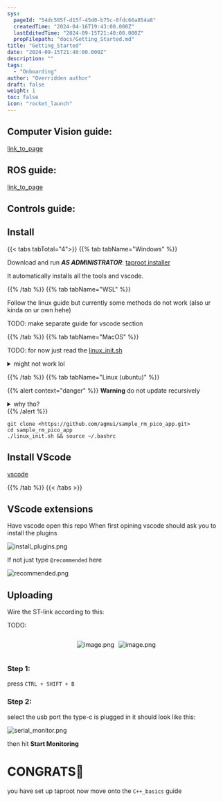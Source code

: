 ```yaml
---
sys:
  pageId: "54dc585f-d15f-45d0-b75c-8fdc66a854a8"
  createdTime: "2024-04-16T19:43:00.000Z"
  lastEditedTime: "2024-09-15T21:40:00.000Z"
  propFilepath: "docs/Getting_Started.md"
title: "Getting_Started"
date: "2024-09-15T21:40:00.000Z"
description: ""
tags:
  - "Onboarding"
author: "Overridden author"
draft: false
weight: 1
toc: false
icon: "rocket_launch"
---
```


## Computer Vision guide:

[link_to_page](86d45bc0-388b-4d26-8848-44f255f73d0e)

## ROS guide:

[link_to_page](3c76c1de-ec8f-46d6-8b0a-294005edc2d5)

## Controls guide:

## Install

{{< tabs tabTotal="4">}}
{{% tab tabName="Windows" %}}

Download and run _**AS ADMINISTRATOR**_: [taproot installer](https://github.com/Thornbots/TeachingFreshies/releases/tag/1.0)

It automatically installs all the tools and vscode.

{{% /tab %}}
{{% tab tabName="WSL" %}}

Follow the linux guide but currently some methods do not work (also ur kinda on ur own hehe)

TODO: make separate guide for vscode section

{{% /tab %}}
{{% tab tabName="MacOS" %}}

TODO: for now just read the [linux_init.sh](https://github.com/agmui/sample_rm_pico_app/blob/main/linux_init.sh)

<details>
<summary>might not work lol</summary>

`brew install libusb pkg-config`

Next install: [vscode](https://code.visualstudio.com/Download)

</details>

{{% /tab %}}
{{% tab tabName="Linux (ubuntu)" %}}

{{% alert context="danger" %}}
**Warning** do not update recursively
<details>
<summary>why tho?</summary>
There are some submodules that may go on for a while (like tinyusb) and I highly
recommend you don't need to get them.
If you want to see what submodules I update just look in `linux_init.sh`
</details>
{{% /alert %}}

```shell
git clone <https://github.com/agmui/sample_rm_pico_app.git>
cd sample_rm_pico_app
./linux_init.sh && source ~/.bashrc
```

## Install VScode

[vscode](https://code.visualstudio.com/Download)

{{% /tab %}}
{{< /tabs >}}

## VScode extensions

Have vscode open this repo
When first opining vscode should ask you to install the plugins

![install_plugins.png](https://prod-files-secure.s3.us-west-2.amazonaws.com/d518164a-d88e-44d1-a4ee-3adb3bd8bce0/89bd30f0-1825-4e77-867b-0a41ce370880/install_plugins.png?X-Amz-Algorithm=AWS4-HMAC-SHA256&X-Amz-Content-Sha256=UNSIGNED-PAYLOAD&X-Amz-Credential=ASIAZI2LB466WWV2C634%2F20250205%2Fus-west-2%2Fs3%2Faws4_request&X-Amz-Date=20250205T170410Z&X-Amz-Expires=3600&X-Amz-Security-Token=IQoJb3JpZ2luX2VjEDEaCXVzLXdlc3QtMiJHMEUCIASQPY9yBDpHZL16nYpS%2Bt0K2Fx697fEld2m23qeXObKAiEAjrdtRm2fZoYe45tqjS1PsCAMuD5U31%2BKnoKhII1yNvwq%2FwMISRAAGgw2Mzc0MjMxODM4MDUiDF7F0aU0ViLnBB%2BMKCrcA2YAKcTOOyYPH5R3Frf%2BjvT8RTfdBOk%2Fyj7ib%2F5hEIuGx0KgiFKcNbz424CGefVk6NBaZPV2FhAdaLo49xkvYnvCdvfn5onYQ1aTVtqLioT%2FoJUbX591INEQWcNWY5qY6ZscmtP3otd6m%2FVvq29WuhJntrviNF4Iojt5sqe7z6Tyi9ylqygRMw5ehxjncBFmJ73wAOjaAJSVz4mqFZCsDNcdZ5K8Mx8RrR2pi9Xu5NhvO3%2FIQ%2FoteVVx2%2B1xCM30f2AXi2p3jf6b8XZnNZHFNzT3%2BuvgNFOKhHuj%2F3qX3tHZgDB2NDL6tXL4Jm%2BCMXkSEq2Iu87NlfeA78nJCWXyTXNIyVIxY9aJ2Cb7SrTBVGZiz2CyGD0jPotYyz30aNDhYakwXLtpzPI1FDvQPNmohq3q6Ou3OgbkAKbuMc%2FRGsQwHnFUmLrVLSutXaHU17BfgFld47V%2BPforVwN%2Fz9QratgDZ%2FMsdYue%2FoodH7eI5An9kLq6jvx8HGoWdoihjczsdzqvTy6mH0i78Fr23Lrp2m8SEl9GdqOEKtSBwpSyVf5yk%2FASqIds98tBsRyFn60JgpyH9A%2FmcYH%2FYuMwfkFZEhYF%2BxezC60eX6WhfNUoTS7PtGkO50bpdye21VRSMNeejr0GOqUBnfeYMvzTC75AUKpJrhVnJvjF3h6faTMndc0Uvkz%2BonlBTAt6MTgJFBMyLyyuSsFheTYtWzdWACUAPyqrSr34ML2%2FAAefyzh9oXt3kfOvT4wn3lClGOf9L0G7tT6NH4lZP8u8xCop03Xeag%2BCt1dUe3LWa0JVMWRR4bjRjHbsV74%2Bo4lhT%2F7s595pWWgy6KIXFWwcUvwoCITty1M95UJtCYBBta6t&X-Amz-Signature=b394964a8641f49d8dfc9e9a83a12b8880d40d09bb57bb6388fefafa27efba44&X-Amz-SignedHeaders=host&x-id=GetObject)

If not just type `@recommended` here  

![recommended.png](https://prod-files-secure.s3.us-west-2.amazonaws.com/d518164a-d88e-44d1-a4ee-3adb3bd8bce0/61e661e9-5d85-4dfc-be0d-8d2097a5e793/recommended.png?X-Amz-Algorithm=AWS4-HMAC-SHA256&X-Amz-Content-Sha256=UNSIGNED-PAYLOAD&X-Amz-Credential=ASIAZI2LB466WWV2C634%2F20250205%2Fus-west-2%2Fs3%2Faws4_request&X-Amz-Date=20250205T170410Z&X-Amz-Expires=3600&X-Amz-Security-Token=IQoJb3JpZ2luX2VjEDEaCXVzLXdlc3QtMiJHMEUCIASQPY9yBDpHZL16nYpS%2Bt0K2Fx697fEld2m23qeXObKAiEAjrdtRm2fZoYe45tqjS1PsCAMuD5U31%2BKnoKhII1yNvwq%2FwMISRAAGgw2Mzc0MjMxODM4MDUiDF7F0aU0ViLnBB%2BMKCrcA2YAKcTOOyYPH5R3Frf%2BjvT8RTfdBOk%2Fyj7ib%2F5hEIuGx0KgiFKcNbz424CGefVk6NBaZPV2FhAdaLo49xkvYnvCdvfn5onYQ1aTVtqLioT%2FoJUbX591INEQWcNWY5qY6ZscmtP3otd6m%2FVvq29WuhJntrviNF4Iojt5sqe7z6Tyi9ylqygRMw5ehxjncBFmJ73wAOjaAJSVz4mqFZCsDNcdZ5K8Mx8RrR2pi9Xu5NhvO3%2FIQ%2FoteVVx2%2B1xCM30f2AXi2p3jf6b8XZnNZHFNzT3%2BuvgNFOKhHuj%2F3qX3tHZgDB2NDL6tXL4Jm%2BCMXkSEq2Iu87NlfeA78nJCWXyTXNIyVIxY9aJ2Cb7SrTBVGZiz2CyGD0jPotYyz30aNDhYakwXLtpzPI1FDvQPNmohq3q6Ou3OgbkAKbuMc%2FRGsQwHnFUmLrVLSutXaHU17BfgFld47V%2BPforVwN%2Fz9QratgDZ%2FMsdYue%2FoodH7eI5An9kLq6jvx8HGoWdoihjczsdzqvTy6mH0i78Fr23Lrp2m8SEl9GdqOEKtSBwpSyVf5yk%2FASqIds98tBsRyFn60JgpyH9A%2FmcYH%2FYuMwfkFZEhYF%2BxezC60eX6WhfNUoTS7PtGkO50bpdye21VRSMNeejr0GOqUBnfeYMvzTC75AUKpJrhVnJvjF3h6faTMndc0Uvkz%2BonlBTAt6MTgJFBMyLyyuSsFheTYtWzdWACUAPyqrSr34ML2%2FAAefyzh9oXt3kfOvT4wn3lClGOf9L0G7tT6NH4lZP8u8xCop03Xeag%2BCt1dUe3LWa0JVMWRR4bjRjHbsV74%2Bo4lhT%2F7s595pWWgy6KIXFWwcUvwoCITty1M95UJtCYBBta6t&X-Amz-Signature=017267f38ccfe751fb442d7bbac5e8077557d5318a1c4e3c6d2ccb65d4d91601&X-Amz-SignedHeaders=host&x-id=GetObject)

## Uploading

Wire the ST-link according to this:

TODO:

<div style="display: flex;flex-direction: row; column-gap:10px; max-width: 630px;justify-content: center;">
<div>

![image.png](https://prod-files-secure.s3.us-west-2.amazonaws.com/d518164a-d88e-44d1-a4ee-3adb3bd8bce0/210ecb78-1116-4d7b-b9b7-2292f66fa2c2/image.png?X-Amz-Algorithm=AWS4-HMAC-SHA256&X-Amz-Content-Sha256=UNSIGNED-PAYLOAD&X-Amz-Credential=ASIAZI2LB4662LNQCKJU%2F20250205%2Fus-west-2%2Fs3%2Faws4_request&X-Amz-Date=20250205T170412Z&X-Amz-Expires=3600&X-Amz-Security-Token=IQoJb3JpZ2luX2VjEDEaCXVzLXdlc3QtMiJHMEUCIQCW%2B%2Fm%2FizMBapLaZcjx1MaO71xU%2BB9wr8h%2BINZWQ1n%2B3gIgIOQ5fy5uxBCLWROYSzrkllZHlzB%2FXux6NtpuVfylGiUq%2FwMISRAAGgw2Mzc0MjMxODM4MDUiDNGJfNRpuEB02NiEpircAyxIis%2BsAvt0sPMC7I%2BTK3aXP%2BZtTtYZif0p5STEWieVSVHUSTc3UfC4ArxUwqi2%2BNHP4i88y0XD8QSTyyiJbPxEx7uF7gxAvFHq23XkWKhq8hWwyTUDLhQ3Rir6EF322Kc5pzYZ8tCX6sGzdIFQBUfZA8djx1tarGHrroGSx%2Fideyme1gGj8wtCmGO0oQ6lKDb1%2Bne6EWzqSvlWbp38qMouOuiTucdw6hhnZV65j0nVDTGD4UO5S1Hl8BupGyzUuz2i9HXTRhOjasSaVWKwr7ugoiv0kcLN2W2HA76azfHOzNtQCYrlFSbcgR5MKQAZdBB%2B22EaA8TLNDSwhof%2BWhbCAyGWiRQ8%2FWrap3OWf7KKMzrQ3hi2SI1gFn%2BijKb1EbNgiuzIIKQ96jHoH3oD7sqm68d79DFEaX6pFf2D%2B1YBCaCh5pauV6X6HUvrCNDplg77QTaDwjeT0BLydoG%2FvpX3DpK2C2B7nAmW%2BYAdCc43NRdYP2PoET1d3vUfhg7ZVcAaeBGOLlEOXKPDCdO9VyTArAROjZiSwmK1DAVV31YoOItFztkqssa9OHOcuPPpe7Q%2FkvTo6GdkD5DCKWf5jHo8ZqtySAWnY1wetZErvUG4TtYbRaiqQ01E31oiMOOejr0GOqUBqhY%2BicZWgPSIXGzD2i2REnbDyK3oUYQX1MavD7TA2JFW9tQRq59jAdRrQmTkxL%2F%2Bqsy97Mfklikpt0gMt68ydlAE8V%2F%2B1AfwgPzuAwI39oa0yrAC68yOD5U2ayOY2Q5WPD4WKehZFPCBL2ozA3Db%2F%2BC%2BJqFeuL3aiwAeuOHUxebS0QT2y6534w3yxiPTI6aT3hgmal%2B4ukp47fHuUvHwhvxYo3Qa&X-Amz-Signature=cc5a44946672ee797ab759694574a3fe9f27e00cbb73e13a962e9fffe425cad8&X-Amz-SignedHeaders=host&x-id=GetObject)

</div>
<div>

![image.png](https://prod-files-secure.s3.us-west-2.amazonaws.com/d518164a-d88e-44d1-a4ee-3adb3bd8bce0/33a0fd0f-8ca6-4a86-8e09-26e95ded1fff/image.png?X-Amz-Algorithm=AWS4-HMAC-SHA256&X-Amz-Content-Sha256=UNSIGNED-PAYLOAD&X-Amz-Credential=ASIAZI2LB466VDF6HLXQ%2F20250205%2Fus-west-2%2Fs3%2Faws4_request&X-Amz-Date=20250205T170413Z&X-Amz-Expires=3600&X-Amz-Security-Token=IQoJb3JpZ2luX2VjEDEaCXVzLXdlc3QtMiJGMEQCIBhPhCUL1D%2BubbiBj6oW8CdNfprJssWIoZfytEPQkqNyAiB7rfmbeo4VuPb0k4c4XV9iHSZi4LKfKlvAB0b%2BoZZcGSr%2FAwhJEAAaDDYzNzQyMzE4MzgwNSIMYc7kH2tVdj5R9BNnKtwDpWezN%2BvxgoowP5Byr36lG2%2Bq%2F3tXSU29JMgmZpDrLYgTA3snVHSTdy5ULD9XYdmdepBly5Q2ICXJR8ccIE7MM8avDROmQvwiAMt8ON9ULsVFVsHx3aC2cZGIebasMmm%2FZCO1EHwPoKlursCq9jdzmKQohpJMh7bvGcsZZzi5kwydys6o5zBTnN2Zxjk3gzJUSiJFNoNNaDCj8VFO9byW%2FGS1xZWov8jhadGZ7nps8PZSfZpKc2W4%2BQQfljAP1vtmmGQvCB56SiBJX%2FsWpQyrhKZbqpG%2Bb%2FNQaF938NhAhW4Wvq%2BUDvy1pNvDNLKXVG%2BfbRm17Ud%2Bp1rGxhQcJ%2BebzrZNYojTlTn5u0Et6MxFYLZur4O%2Bv7Iomg4shcSyo9xEK%2BXEqoRaPvP88%2FKFKPsnckNKUPOITCTcDAPxOVKozB2NxJeiiATaRtQTPBKvgSqT7bsxyexwmy8MBgYOLDAvmhBrfeCbg5kC%2B17H%2FpzqOg46DqAA%2BQ96UcnYDecuaL5ivRVdi%2BWbAC7%2FaSLt5%2Bagiht4GLEcDGnewZtXq5Cr3HxwkVUI1h7TgfGuVAVBATPLJFG9o0SY7HqBKBBud9UFkNLB3F%2BjWghzmPs7ynZ1Jg1JcQgZ7bGNao04P%2FQwu5%2BOvQY6pgHSim24TIPJwuQneGxo6G5uRtKL3ZRTU2TIUm%2F%2FBaliGRVoY46YixE9qLFCbJfgDoIz02RPXpOnq3su5VIGj3%2BwcoqNRg5HnWJlzp8d%2FY3YtgnFuq2UBvYDjkK9vozJqVN8Ivwt%2FTNDRkCbLIhWzdxKIdsmoUNZEvP%2BTqHtyn8Lf2BuX8esLuvTzFdWxgW1%2FmDYGByDLmlV3fPgsjfwjcQ4CUTVCccB&X-Amz-Signature=65c56089959138ba3b007e963998f4f78b57951806704aa2687abf9ce04374b2&X-Amz-SignedHeaders=host&x-id=GetObject)

</div>
</div>

### Step 1:

press `CTRL + SHIFT + B`

### Step 2:

select the usb port the type-c is plugged in it should look like this:

![serial_monitor.png](https://prod-files-secure.s3.us-west-2.amazonaws.com/d518164a-d88e-44d1-a4ee-3adb3bd8bce0/f03f4774-05d4-4393-b6a0-d5efb6d315ab/serial_monitor.png?X-Amz-Algorithm=AWS4-HMAC-SHA256&X-Amz-Content-Sha256=UNSIGNED-PAYLOAD&X-Amz-Credential=ASIAZI2LB466WWV2C634%2F20250205%2Fus-west-2%2Fs3%2Faws4_request&X-Amz-Date=20250205T170410Z&X-Amz-Expires=3600&X-Amz-Security-Token=IQoJb3JpZ2luX2VjEDEaCXVzLXdlc3QtMiJHMEUCIASQPY9yBDpHZL16nYpS%2Bt0K2Fx697fEld2m23qeXObKAiEAjrdtRm2fZoYe45tqjS1PsCAMuD5U31%2BKnoKhII1yNvwq%2FwMISRAAGgw2Mzc0MjMxODM4MDUiDF7F0aU0ViLnBB%2BMKCrcA2YAKcTOOyYPH5R3Frf%2BjvT8RTfdBOk%2Fyj7ib%2F5hEIuGx0KgiFKcNbz424CGefVk6NBaZPV2FhAdaLo49xkvYnvCdvfn5onYQ1aTVtqLioT%2FoJUbX591INEQWcNWY5qY6ZscmtP3otd6m%2FVvq29WuhJntrviNF4Iojt5sqe7z6Tyi9ylqygRMw5ehxjncBFmJ73wAOjaAJSVz4mqFZCsDNcdZ5K8Mx8RrR2pi9Xu5NhvO3%2FIQ%2FoteVVx2%2B1xCM30f2AXi2p3jf6b8XZnNZHFNzT3%2BuvgNFOKhHuj%2F3qX3tHZgDB2NDL6tXL4Jm%2BCMXkSEq2Iu87NlfeA78nJCWXyTXNIyVIxY9aJ2Cb7SrTBVGZiz2CyGD0jPotYyz30aNDhYakwXLtpzPI1FDvQPNmohq3q6Ou3OgbkAKbuMc%2FRGsQwHnFUmLrVLSutXaHU17BfgFld47V%2BPforVwN%2Fz9QratgDZ%2FMsdYue%2FoodH7eI5An9kLq6jvx8HGoWdoihjczsdzqvTy6mH0i78Fr23Lrp2m8SEl9GdqOEKtSBwpSyVf5yk%2FASqIds98tBsRyFn60JgpyH9A%2FmcYH%2FYuMwfkFZEhYF%2BxezC60eX6WhfNUoTS7PtGkO50bpdye21VRSMNeejr0GOqUBnfeYMvzTC75AUKpJrhVnJvjF3h6faTMndc0Uvkz%2BonlBTAt6MTgJFBMyLyyuSsFheTYtWzdWACUAPyqrSr34ML2%2FAAefyzh9oXt3kfOvT4wn3lClGOf9L0G7tT6NH4lZP8u8xCop03Xeag%2BCt1dUe3LWa0JVMWRR4bjRjHbsV74%2Bo4lhT%2F7s595pWWgy6KIXFWwcUvwoCITty1M95UJtCYBBta6t&X-Amz-Signature=31ff753da9e143e5380d8b31316872821776023b1cf739760777d5e4f2937487&X-Amz-SignedHeaders=host&x-id=GetObject)

then hit **Start Monitoring**

# CONGRATS🎉

you have set up taproot now move onto the `C++_basics` guide
